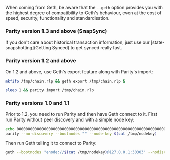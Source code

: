 When coming from Geth, be aware that the `--geth` option provides you with the highest degree of compatibility to Geth's behaviour, even at the cost of speed, security, functionality and standardisation.

### Parity version 1.3 and above (SnapSync)

If you don't care about historical transaction information, just use our [state-snapshotting](Getting Synced) to get synced really fast.

### Parity version 1.2 and above

On 1.2 and above, use Geth's export feature along with Parity's import:
```bash
mkfifo /tmp/chain.rlp && geth export /tmp/chain.rlp &

sleep 1 && parity import /tmp/chain.rlp
```

### Parity versions 1.0 and 1.1

Prior to 1.2, you need to run Parity and then have Geth connect to it. First run Parity without peer discovery and with a simple node key:

```bash
echo 00000000000000000000000000000000000000000000000000000000000000000000000000000000000000000000000000000000000000000000000000000000 > /tmp/nodekey
parity --no-discovery --bootnodes "" --node-key $(cat /tmp/nodekey)
```

Then run Geth telling it to connect to Parity:

```bash
geth --bootnodes "enode://$(cat /tmp/nodekey)@127.0.0.1:30303" --nodiscover --maxpeers 1
```
